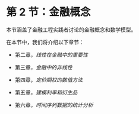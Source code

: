 # 第 2 节：金融概念

本节涵盖了金融工程实践者讨论的金融概念和数学模型。

在本节中，我们将介绍以下章节：

+   第二章，*线性在金融中的重要性*

+   第三章，*金融中的非线性*

+   第四章，*定价期权的数值方法*

+   第五章，*建模利率和衍生品*

+   第六章，*时间序列数据的统计分析*
